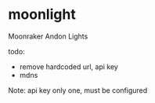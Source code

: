 # moonlight
Moonraker Andon Lights

todo:

- remove hardcoded url, api key
- mdns

Note: api key only one, must be configured
